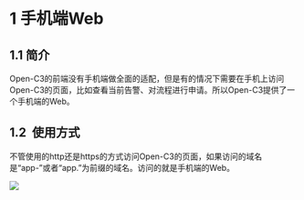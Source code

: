 
# 1 手机端Web

## 1.1 简介

Open-C3的前端没有手机端做全面的适配，但是有的情况下需要在手机上访问Open-C3的页面，比如查看当前告警、对流程进行申请。所以Open-C3提供了一个手机端的Web。

## 1.2  使用方式

不管使用的http还是https的方式访问Open-C3的页面，如果访问的域名是“app-”或者“app.”为前缀的域名。访问的就是手机端的Web。

![](/attachments/20250706231556_wps63.jpg)